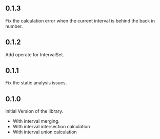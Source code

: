 ## 0.1.3

Fix the calculation error when the current interval is behind the back in number.

## 0.1.2

Add operate for IntervalSet.

## 0.1.1

Fix the static analysis issues.

## 0.1.0

Initial Version of the library.

- With interval merging.
- With interval intersection calculation
- With interval union calculation

